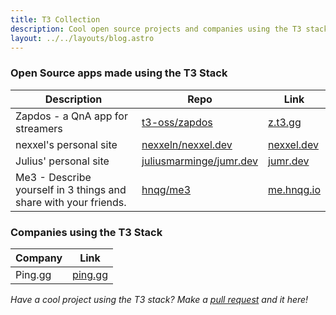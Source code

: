 ```yaml
---
title: T3 Collection
description: Cool open source projects and companies using the T3 stack
layout: ../../layouts/blog.astro
---
```


### Open Source apps made using the T3 Stack

| Description                                                      | Repo                                                                  | Link                             |
| ---------------------------------------------------------------- | --------------------------------------------------------------------- | -------------------------------- |
| Zapdos - a QnA app for streamers                                 | [t3-oss/zapdos](https://github.com/t3-oss/zapdos)                     | [z.t3.gg](https://z.t3.gg)       |
| nexxel's personal site                                           | [nexxeln/nexxel.dev](https://github.com/nexxeln/nexxel.dev)           | [nexxel.dev](https://nexxel.dev) |
| Julius' personal site                                            | [juliusmarminge/jumr.dev](https://github.com/juliusmarminge/jumr.dev) | [jumr.dev](https://jumr.dev)     |
| Me3 - Describe yourself in 3 things and share with your friends. | [hnqg/me3](https://github.com/hnqg/me3)                               | [me.hnqg.io](https://me.hnqg.io) |

### Companies using the T3 Stack

| Company | Link                       |
| ------- | -------------------------- |
| Ping.gg | [ping.gg](https://ping.gg) |

_Have a cool project using the T3 stack? Make a [pull request](https://github.com/t3-oss/create-t3-app/tree/main/www/src/pages/en/t3-collection.md) and it here!_
